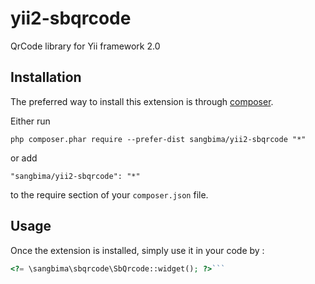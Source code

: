 yii2-sbqrcode
=============
QrCode library for Yii framework 2.0

Installation
------------

The preferred way to install this extension is through [composer](http://getcomposer.org/download/).

Either run

```
php composer.phar require --prefer-dist sangbima/yii2-sbqrcode "*"
```

or add

```
"sangbima/yii2-sbqrcode": "*"
```

to the require section of your `composer.json` file.


Usage
-----

Once the extension is installed, simply use it in your code by  :

```php
<?= \sangbima\sbqrcode\SbQrcode::widget(); ?>```
